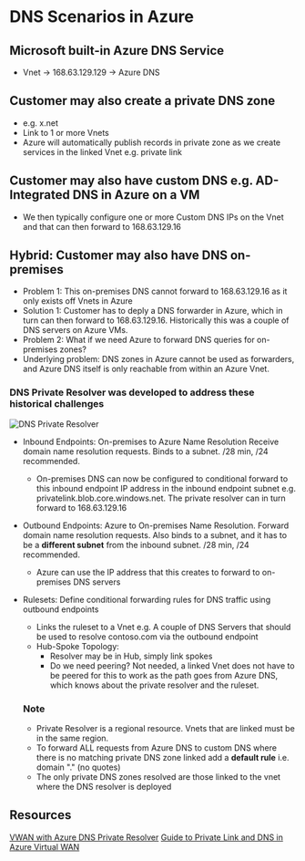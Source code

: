 # DNS Scenarios in Azure

## Microsoft built-in Azure DNS Service
- Vnet -> 168.63.129.129 -> Azure DNS

## Customer may also create a private DNS zone
- e.g. x.net
- Link to 1 or more Vnets
- Azure will automatically publish records in private zone as we create services in the linked Vnet e.g. private link

## Customer may also have custom DNS e.g. AD-Integrated DNS in Azure on a VM
- We then typically configure one or more Custom DNS IPs on the Vnet and that can then forward to 168.63.129.16

## Hybrid: Customer may also have DNS on-premises
- Problem 1: This on-premises DNS cannot forward to 168.63.129.16 as it only exists off Vnets in Azure
- Solution 1: Customer has to deply a DNS forwarder in Azure, which in turn can then forward to 168.63.129.16. Historically this was a couple of DNS servers on Azure VMs.
- Problem 2: What if we need Azure to forward DNS queries for on-premises zones?
- Underlying problem: DNS zones in Azure cannot be used as forwarders, and Azure DNS itself is only reachable from within an Azure Vnet.

### DNS Private Resolver was developed to address these historical challenges
![DNS Private Resolver](https://learn.microsoft.com/en-us/azure/architecture/networking/architecture/_images/azure-dns-private-resolver-architecture.svg "DNS Private Resolver")
- Inbound Endpoints: On-premises to Azure Name Resolution Receive domain name resolution requests. Binds to a subnet. /28 min, /24 recommended.
  - On-premises DNS can now be configured to conditional forward to this inbound endpoint IP address in the inbound endpoint subnet e.g. privatelink.blob.core.windows.net. The private resolver can in turn forward to 168.63.129.16
- Outbound Endpoints: Azure to On-premises Name Resolution. Forward domain name resolution requests. Also binds to a subnet, and it has to be a **different subnet** from the inbound subnet. /28 min, /24 recommended.
  - Azure can use the IP address that this creates to forward to on-premises DNS servers
- Rulesets: Define conditional forwarding rules for DNS traffic using outbound endpoints
  - Links the ruleset to a Vnet e.g. A couple of DNS Servers that should be used to resolve contoso.com via the outbound endpoint
  - Hub-Spoke Topology:
    - Resolver may be in Hub, simply link spokes
    - Do we need peering? Not needed, a linked Vnet does not have to be peered for this to work as the path goes from Azure DNS, which knows about the private resolver and the ruleset.

  ### Note
  - Private Resolver is a regional resource. Vnets that are linked must be in the same region.
  - To forward ALL requests from Azure DNS to custom DNS where there is no matching private DNS zone linked add a **default rule** i.e. domain "." (no quotes)
  - The only private DNS zones resolved are those linked to the vnet where the DNS resolver is deployed

## Resources
[VWAN with Azure DNS Private Resolver](https://learn.microsoft.com/en-us/azure/architecture/networking/guide/private-link-virtual-wan-dns-single-region-workload "vWAn with Azure DNS Private Resolver")
[Guide to Private Link and DNS in Azure Virtual WAN](https://learn.microsoft.com/en-us/azure/architecture/networking/guide/private-link-virtual-wan-dns-guide)
